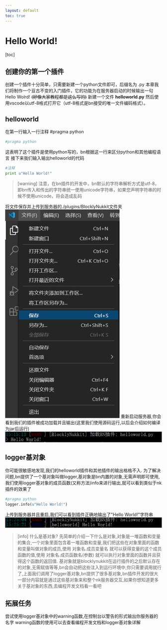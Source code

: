 ```yaml
---
layout: default
toc: true
---
```

# Hello World!
[toc]
## 创建你的第一个插件
创建一个插件十分简单，只需要新建一个python文件即可，后缀名为 .py
本章我们将制作一个亘古不变的入门插件，它的功能为在服务器启动的时候输出一句Hello Wolrd!
~~(好像大家教程都是这么写的)~~
新建一个文件 **helloworld.py** 然后使用vscode以utf-8格式打开它（utf-8格式是bn接受的唯一文件编码格式）。
## helloworld
在第一行输入一行注释 #pragma python
```python
#pragma python
```
这表明了这个插件是使用python写的，bn根据这一行来区分python和其他编程语言
接下来我们输入输出helloworld的代码
```python
#注释
print u"Hello World!"
```
>[warning] 注意，在bn插件的开发中，bn默认的字符串解析方式是utf-8，即bn传入和传出的字符串统一使用unicode字符串，如果您声明字符串的时候不使用unicode，将会造成乱码

将文件保存并上传到服务器的./plugins/BlocklyNukkit文件夹
![](/images/screenshot_1597994069865.png)
重新启动服务器,你会看到我们的插件被成功加载并且输出(这里我们使用源码运行,以后会介绍如何编译为jar后运行)
![](../../../images/screenshot_1597994185472.png)
## logger基对象
你可能很敏感地发现,我们的helloworld插件和其他插件的输出格格不入. 为了解决问题,bn提供了一个基对象叫做logger,基对象是bn内置的对象,无需声明即可使用,我们使用logger基对象的成员函数(又称方法)info来进行输出,就可以看到类似于nk插件的效果了
```python
#pragma python
logger.info(u"Hello World!")
```
上传到服务器并且重启,我们可以看到插件正确地输出了"Hello World!"字符串
![](../../../images/screenshot_1597996339154.png)
>[info] 什么是基对象?
> 先简单的介绍一下什么是对象,对象是一堆函数和变量的集合,一个对象里面包含着一堆函数和变量,我们把这些在对象里面的函数和变量叫做对象的成员,使用 对象名.成员变量名 就可以获得变量的这个成员函数的值,使用 对象名.成员函数名(参数) 就可以执行对象里面的函数并且获得这个函数的返回值.
> 基对象就是blocklynukkit在运行插件的之后默认存在的对象,无需赋值等等,bn会自动把这些注入到运行环境中,你只需要调用就行了,上面我们调用了logger基对象,bn提供了很多基对象,bn插件开发的很大一部分内容就是通过这些基对象来和整个nk服务器交互,如果你想知道更多关于基对象的东西,去编程开发文档看一看吧

## 拓展任务
尝试使用logger基对象中的warning函数,在控制台以警告的形式输出你服务器的名字
warning函数的使用可以去查看编程开发文档和logger基对象详解